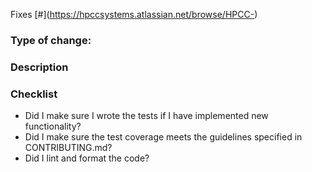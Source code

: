 <!-- Before opening a PR, please read our PR guidelines in CONTRIBUTING.md-->

<!-- PR title: Copy-and-paste the name of the issue this PR is fixing, -->
<!-- and include the issue number in front in square brackets. -->
<!-- e.g. [#1020] Make bash_runcommand in WorkUnitSubmit class configurable -->

<!-- Add the issue number to the "Fixes" keyword below. This will automatically close the issue once the PR is merged -->
Fixes [#<JIRA ID>](https://hpccsystems.atlassian.net/browse/HPCC-<JIRA ID>)

### Type of change: <!--- Bug, Feature, Test, Doc -->

### Description
<!--- Describe your changes in detail -->

### Checklist
- Did I make sure I wrote the tests if I have implemented new functionality?
- Did I make sure the test coverage meets the guidelines specified in CONTRIBUTING.md?
- Did I lint and format the code?